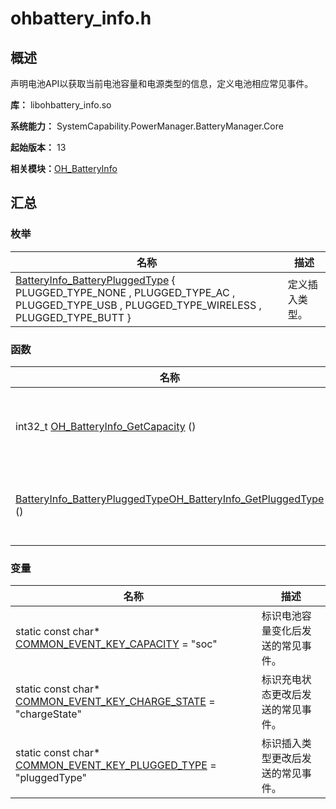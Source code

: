 # ohbattery_info.h


## 概述

声明电池API以获取当前电池容量和电源类型的信息，定义电池相应常见事件。

**库：** libohbattery_info.so

**系统能力：** SystemCapability.PowerManager.BatteryManager.Core

**起始版本：** 13

**相关模块：**[OH_BatteryInfo](oh__batteryinfo.md)


## 汇总


### 枚举

| 名称 | 描述 | 
| -------- | -------- |
| [BatteryInfo_BatteryPluggedType](oh__batteryinfo.md#batteryinfo_batterypluggedtype) {<br/>PLUGGED_TYPE_NONE , PLUGGED_TYPE_AC , PLUGGED_TYPE_USB , PLUGGED_TYPE_WIRELESS , PLUGGED_TYPE_BUTT } | 定义插入类型。 | 


### 函数

| 名称 | 描述 | 
| -------- | -------- |
| int32_t [OH_BatteryInfo_GetCapacity](oh__batteryinfo.md#oh_batteryinfo_getcapacity) () | 返回当前电池容量。 | 
| [BatteryInfo_BatteryPluggedType](oh__batteryinfo.md#batteryinfo_batterypluggedtype)[OH_BatteryInfo_GetPluggedType](oh__batteryinfo.md#oh_batteryinfo_getpluggedtype) () | 返回当前插入的类型。 | 


### 变量

| 名称 | 描述 | 
| -------- | -------- |
| static const char\* [COMMON_EVENT_KEY_CAPACITY](oh__batteryinfo.md#common_event_key_capacity) = "soc" | 标识电池容量变化后发送的常见事件。 | 
| static const char\* [COMMON_EVENT_KEY_CHARGE_STATE](oh__batteryinfo.md#common_event_key_charge_state) = "chargeState" | 标识充电状态更改后发送的常见事件。 | 
| static const char\* [COMMON_EVENT_KEY_PLUGGED_TYPE](oh__batteryinfo.md#common_event_key_plugged_type) = "pluggedType" | 标识插入类型更改后发送的常见事件。 | 
